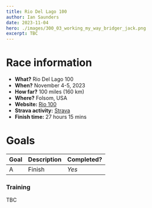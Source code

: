 ```yaml
---
title: Rio Del Lago 100
author: Ian Saunders
date: 2023-11-04
hero: ./images/300_03_working_my_way_bridger_jack.png
excerpt: TBC
---
```


# Race information
* **What?** Rio Del Lago 100
* **When?** November 4-5, 2023
* **How far?** 100 miles (160 km)
* **Where?** Folsom, USA
* **Website:** [Rio 100](http://www.rio100mile.com/)
* **Strava activity:** [Strava](hthttps://www.strava.com/activities/10166682694/overview)
* **Finish time:** 27 hours 15 mins

# Goals
| Goal | Description | Completed? |
|------|-------------|------------|
| A | Finish | *Yes* |


### Training
TBC